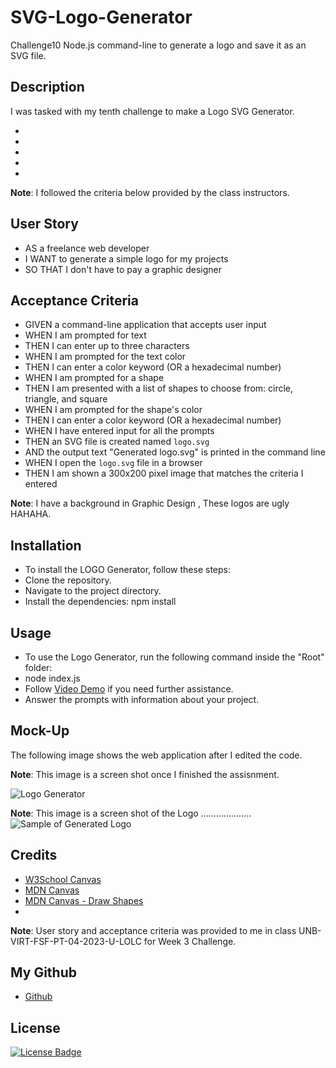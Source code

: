 # SVG-Logo-Generator
Challenge10 Node.js command-line to generate a logo and save it as an SVG file.

## Description

I was tasked with my tenth challenge to make a Logo SVG Generator.

- 
- 
- 
- 
- 

**Note**: I followed the criteria below provided by the class instructors.


## User Story

- AS a freelance web developer
- I WANT to generate a simple logo for my projects
- SO THAT I don't have to pay a graphic designer


## Acceptance Criteria

- GIVEN a command-line application that accepts user input
- WHEN I am prompted for text
- THEN I can enter up to three characters
- WHEN I am prompted for the text color
- THEN I can enter a color keyword (OR a hexadecimal number)
- WHEN I am prompted for a shape
- THEN I am presented with a list of shapes to choose from: circle, triangle, and square
- WHEN I am prompted for the shape's color
- THEN I can enter a color keyword (OR a hexadecimal number)
- WHEN I have entered input for all the prompts
- THEN an SVG file is created named `logo.svg`
- AND the output text "Generated logo.svg" is printed in the command line
- WHEN I open the `logo.svg` file in a browser
- THEN I am shown a 300x200 pixel image that matches the criteria I entered

 **Note**: I have a background in Graphic Design , These logos are ugly HAHAHA. 

 ## Installation
 - To install the LOGO Generator, follow these steps:
 - Clone the repository.
 - Navigate to the project directory.
 - Install the dependencies: npm install

 ## Usage
 - To use the Logo Generator, run the following command inside the "Root" folder:
 - node index.js
 - Follow [Video Demo]() if you need further assistance.
 - Answer the prompts with information about your project.


## Mock-Up

The following image shows the web application after I edited the code.

**Note**: This image is a screen shot once I finished the assisnment.

![Logo Generator](./)

**Note**: This image is a screen shot of the Logo ....................
![Sample of Generated Logo](./)

## Credits
- [W3School Canvas](https://www.w3schools.com/html/html5_canvas.asp)
- [MDN Canvas ](https://developer.mozilla.org/en-US/docs/Web/API/Canvas_API/Tutorial)
- [MDN Canvas - Draw Shapes ](https://developer.mozilla.org/en-US/docs/Web/API/Canvas_API/Tutorial/Drawing_shapes)
- [](url)


**Note**: User story and acceptance criteria was provided to me in class
 UNB-VIRT-FSF-PT-04-2023-U-LOLC for Week 3 Challenge. 

## My Github

- [Github](https://xnoirnightx.github.io/SVG-Logo-Generator)

## License

[![License Badge](https://img.shields.io/badge/License-MIT-yellow.svg)](https://opensource.org/licenses/MIT)
